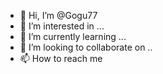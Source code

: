 - 👋 Hi, I’m @Gogu77
- 👀 I’m interested in ...
- 🌱 I’m currently learning ...
- 💞️ I’m looking to collaborate on  ..
- 📫 How to reach me

